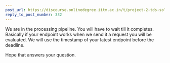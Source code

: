 ```yaml
---
post_url: https://discourse.onlinedegree.iitm.ac.in/t/project-2-tds-solver-discussion-thread/169029/334
reply_to_post_number: 332
---
```

We are in the processing pipeline. You will have to wait till it completes. Basically if your endpoint works when we send it a request you will be evaluated. We will use the timestamp of your latest endpoint before the deadline.

Hope that answers your question.